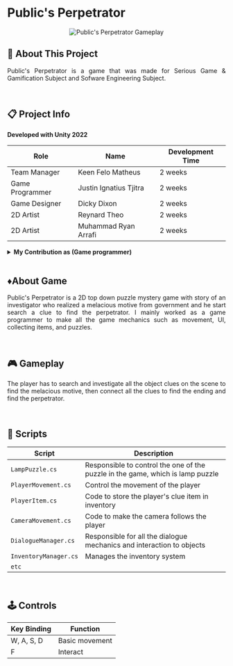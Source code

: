 # Public's Perpetrator

<p align="center">
<img src="https://github.com/jtntjtra04/jtntjtra04/blob/54bc12fa26f87a8f784b1d3d6cd1b8f15a3d5b95/publics_perpetrator_demo.gif" alt="Public's Perpetrator Gameplay">
</p>

## 🔴 About This Project
<p align="justify">Public's Perpetrator is a game that was made for Serious Game & Gamification Subject and Sofware Engineering Subject.</p>

<br>

## 📋 Project Info

<b> Developed with Unity 2022 </b>

| **Role** | **Name** | **Development Time** 
| - | - | - |
| Team Manager | Keen Felo Matheus | 2 weeks |
| Game Programmer | Justin Ignatius Tjitra | 2 weeks |
| Game Designer| Dicky Dixon | 2 weeks |
| 2D Artist | Reynard Theo | 2 weeks |
| 2D Artist | Muhammad Ryan Arrafi | 2 weeks |

<details>
<summary> <b> My Contribution as (Game programmer)</b> </summary>

- Game Movement
- Core Mechanics
- Puzzle Mechanics (Lamp Puzzle, Investigation Board Puzzle, etc)
- UI Navigation
- Inventory System
- Bug Fixing

</details>

<br>

## ♦️About Game
<p align="justify">Public's Perpetrator is a 2D top down puzzle mystery game with story of an investigator who realized a melacious motive from government and he start search a clue to find the perpetrator. I mainly worked as a game programmer to make all the game mechanics such as movement, UI, collecting items, and puzzles.</p>

<br>

## 🎮 Gameplay
<p align="justify">The player has to search and investigate all the object clues on the scene to find the melacious motive, then connect all the clues to find the ending and find the perpetrator.</p>

<br>

## 📜 Scripts

|  Script       | Description                                                  |
| ------------------- | ------------------------------------------------------------ |
| `LampPuzzle.cs` | Responsible to control the one of the puzzle in the game, which is lamp puzzle |
| `PlayerMovement.cs`  | Control the movement of the player|
| `PlayerItem.cs`  | Code to store the player's clue item in inventory |
| `CameraMovement.cs`  | Code to make the camera follows the player |
| `DialogueManager.cs`  | Responsible for all the dialogue mechanics and interaction to objects |
| `InventoryManager.cs`  | Manages the inventory system |
| `etc`  |

<br>

## 🕹️ Controls

| **Key Binding** | **Function** |
| - | - |
| W, A, S, D | Basic movement |
| F | Interact |

<br>
